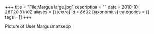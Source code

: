 +++
title = "File:Margus large.jpg"
description = ""
date = 2010-10-26T20:31:10Z
aliases = []
[extra]
id = 8602
[taxonomies]
categories = []
tags = []
+++

Picture of User Margusmartsepp
